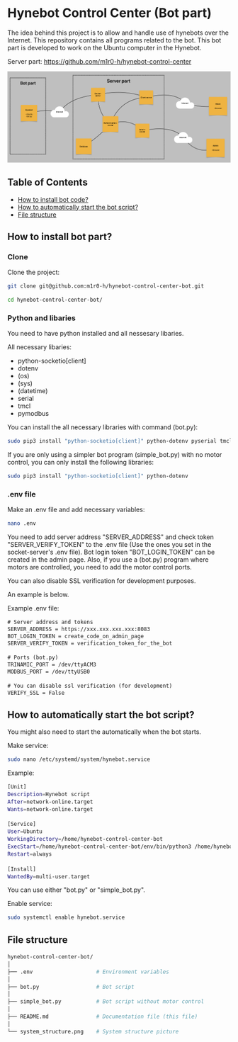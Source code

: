 # Hynebot Control Center (Bot part)

The idea behind this project is to allow and handle use of hynebots over the Internet. This repository contains all programs related to the bot. This bot part is developed to work on the Ubuntu computer in the Hynebot.

Server part: https://github.com/m1r0-h/hynebot-control-center

![System structure](system_structure.png)

## Table of Contents

- [How to install bot code?](#how-to-install-bot-part)
- [How to automatically start the bot script?](#how-to-automatically-start-the-bot-script)
- [File structure](#file-structure)

## How to install bot part?

### Clone

Clone the project:

```bash
git clone git@github.com:m1r0-h/hynebot-control-center-bot.git
```

```bash
cd hynebot-control-center-bot/
```

### Python and libaries

You need to have python installed and all nessesary libaries.

All necessary libaries:

- python-socketio[client]
- dotenv
- (os)
- (sys)
- (datetime)
- serial
- tmcl
- pymodbus

You can install the all necessary libraries with command (bot.py):

```bash
sudo pip3 install "python-socketio[client]" python-dotenv pyserial tmcl pymodbus
```

If you are only using a simpler bot program (simple_bot.py) with no motor control, you can only install the following libraries:

```bash
sudo pip3 install "python-socketio[client]" python-dotenv
```

### .env file

Make an .env file and add necessary variables:

```bash
nano .env
```

You need to add server address "SERVER_ADDRESS" and check token "SERVER_VERIFY_TOKEN" to the .env file (Use the ones you set in the socket-server's .env file). Bot login token "BOT_LOGIN_TOKEN" can be created in the admin page. Also, if you use a (bot.py) program where motors are controlled, you need to add the motor control ports.

You can also disable SSL verification for development purposes.

An example is below.

Example .env file:

```
# Server address and tokens
SERVER_ADDRESS = https://xxx.xxx.xxx.xxx:8083
BOT_LOGIN_TOKEN = create_code_on_admin_page
SERVER_VERIFY_TOKEN = verification_token_for_the_bot

# Ports (bot.py)
TRINAMIC_PORT = /dev/ttyACM3
MODBUS_PORT = /dev/ttyUSB0

# You can disable ssl verification (for development)
VERIFY_SSL = False
```

## How to automatically start the bot script?

You might also need to start the automatically when the bot starts.

Make service:

```bash
sudo nano /etc/systemd/system/hynebot.service
```

Example:

```bash
[Unit]
Description=Hynebot script
After=network-online.target
Wants=network-online.target

[Service]
User=Ubuntu
WorkingDirectory=/home/hynebot-control-center-bot
ExecStart=/home/hynebot-control-center-bot/env/bin/python3 /home/hynebot-control-center-bot/bot.py
Restart=always

[Install]
WantedBy=multi-user.target
```

You can use either "bot.py" or "simple_bot.py".

Enable service:

```bash
sudo systemctl enable hynebot.service
```

## File structure

```bash
hynebot-control-center-bot/
│
├── .env                    # Environment variables
│
├── bot.py                  # Bot script
│
├── simple_bot.py           # Bot script without motor control
│
├── README.md               # Documentation file (this file)
│
└── system_structure.png    # System structure picture
```
